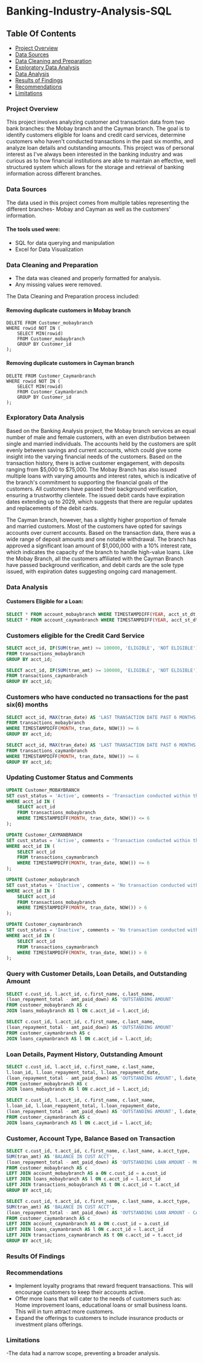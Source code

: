 # Banking-Industry-Analysis-SQL


## Table Of Contents
- [Project Overview](#project-overview)
- [Data Sources](#data-sources)
- [Data Cleaning and Preparation](#data-cleaning-and-preparation)
- [Exploratory Data Analysis](#exploratory-data-analysis)
- [Data Analysis](#data-analysis)
- [Results of Findings](#results-of-findings)
- [Recommendations](#recommendations)
- [Limitations](#limitations)

### Project Overview
This project involves analyzing customer and transaction data from two bank branches: the Mobay branch and the Cayman branch. The goal is to identify customers eligible for loans and credit card services, determine customers who haven't conducted transactions in the past six months, and analyze loan details and outstanding amounts. This project was of personal interest as I've always been interested in the banking industry and was curious as to how financial institutions are able to maintain an effective, well structured system which allows for the storage and retrieval of banking information across different branches.

### Data Sources
The data used in this project comes from multiple tables representing the different branches- Mobay and Cayman as well as the customers' information.

#### The tools used were:
- SQL for data querying and manipulation
- Excel for Data Visualization
  
### Data Cleaning and Preparation
- The data was cleaned and properly formatted for analysis.
- Any missing values were removed.

The Data Cleaning and Preparation process included:

#### Removing duplicate customers in Mobay branch
```
DELETE FROM Customer_mobaybranch
WHERE rowid NOT IN (
    SELECT MIN(rowid)
    FROM Customer_mobaybranch
    GROUP BY Customer_id
);
```
#### Removing duplicate customers in Cayman branch
```
DELETE FROM Customer_Caymanbranch
WHERE rowid NOT IN (
    SELECT MIN(rowid)
    FROM Customer_Caymanbranch
    GROUP BY Customer_id
);
```
### Exploratory Data Analysis

 Based on the Banking Analysis project, the Mobay branch services an equal number of male and female customers, with an even distribution between single and married individuals. The accounts held by the customers are split evenly between savings and current accounts, which could give some insight into the varying financial needs of the customers. Based on the transaction history, there is active customer engagement, with deposits ranging from $5,000 to $75,000. The Mobay Branch has also issued multiple loans with varying amounts and interest rates, which is indicative of the branch's commitment to supporting the financial goals of the customers. All customers have passed their background verification, ensuring a trustworthy clientele. The issued debit cards have expiration dates extending up to 2029, which suggests that there are regular updates and replacements of the debit cards.
 
The Cayman branch, however, has a slightly higher proportion of female and married customers. Most of the customers have opted for savings accounts over current accounts. Based on the transaction data, there was a wide range of deposit amounts and one notable withdrawal. The branch has approved a significant loan amount of $1,000,000 with a 10% interest rate, which indicates the capacity of the branch to handle high-value loans. Like the Mobay Branch, all the customers affiliated with the Cayman Branch have passed background verification, and debit cards are the sole type issued, with expiration dates suggesting ongoing card management. 

### Data Analysis

#### Customers Eligible for a Loan:
```sql
SELECT * FROM account_mobaybranch WHERE TIMESTAMPDIFF(YEAR, acct_st_dt, NOW()) >= 2;
SELECT * FROM account_caymanbranch WHERE TIMESTAMPDIFF(YEAR, acct_st_dt, NOW()) >= 2;
```

### Customers eligible for the Credit Card Service
```sql
SELECT acct_id, IF(SUM(tran_amt) >= 100000, 'ELIGIBLE', 'NOT ELIGIBLE') AS 'CREDIT CARD APPROVAL - MOBAY BRANCH' 
FROM transactions_mobaybranch
GROUP BY acct_id;

SELECT acct_id, IF(SUM(tran_amt) >= 100000, 'ELIGIBLE', 'NOT ELIGIBLE') AS 'CREDIT CARD APPROVAL - CAYMAN BRANCH' 
FROM transactions_caymanbranch
GROUP BY acct_id;
```
### Customers who have conducted no transactions for the past six(6) months
```sql
SELECT acct_id, MAX(tran_date) AS 'LAST TRANSACTION DATE PAST 6 MONTHS: MOBAY BRANCH' 
FROM transactions_mobaybranch 
WHERE TIMESTAMPDIFF(MONTH, tran_date, NOW()) >= 6 
GROUP BY acct_id;

SELECT acct_id, MAX(tran_date) AS 'LAST TRANSACTION DATE PAST 6 MONTHS: CAYMAN BRANCH' 
FROM transactions_caymanbranch 
WHERE TIMESTAMPDIFF(MONTH, tran_date, NOW()) >= 6 
GROUP BY acct_id;
```
### Updating Customer Status and Comments
```sql
UPDATE Customer_MOBAYBRANCH
SET cust_status = 'Active', comments = 'Transaction conducted within the last 1-6 months'
WHERE acct_id IN (
    SELECT acct_id 
    FROM transactions_mobaybranch 
    WHERE TIMESTAMPDIFF(MONTH, tran_date, NOW()) <= 6
);

UPDATE Customer_CAYMANBRANCH
SET cust_status = 'Active', comments = 'Transaction conducted within the last 1-6 months'
WHERE acct_id IN (
    SELECT acct_id 
    FROM transactions_caymanbranch 
    WHERE TIMESTAMPDIFF(MONTH, tran_date, NOW()) <= 6
);

UPDATE Customer_mobaybranch
SET cust_status = 'Inactive', comments = 'No transaction conducted within the past 6 months'
WHERE acct_id IN (
    SELECT acct_id 
    FROM transactions_mobaybranch 
    WHERE TIMESTAMPDIFF(MONTH, tran_date, NOW()) > 6
);

UPDATE Customer_caymanbranch
SET cust_status = 'Inactive', comments = 'No transaction conducted within the past 6 months'
WHERE acct_id IN (
    SELECT acct_id 
    FROM transactions_caymanbranch 
    WHERE TIMESTAMPDIFF(MONTH, tran_date, NOW()) > 6
);
```
### Query with Customer Details, Loan Details, and Outstanding Amount
```sql
SELECT c.cust_id, l.acct_id, c.first_name, c.last_name,
(loan_repayment_total - amt_paid_down) AS 'OUTSTANDING AMOUNT'
FROM customer_mobaybranch AS c 
JOIN loans_mobaybranch AS l ON c.acct_id = l.acct_id;

SELECT c.cust_id, l.acct_id, c.first_name, c.last_name,
(loan_repayment_total - amt_paid_down) AS 'OUTSTANDING AMOUNT'
FROM customer_caymanbranch AS c 
JOIN loans_caymanbranch AS l ON c.acct_id = l.acct_id;
```

### Loan Details, Payment History, Outstanding Amount
```sql
SELECT c.cust_id, l.acct_id, c.first_name, c.last_name,
l.loan_id, l.loan_repayment_total, l.loan_repayment_date, 
(loan_repayment_total - amt_paid_down) AS 'OUTSTANDING AMOUNT', l.date_of_payment 
FROM customer_mobaybranch AS c 
JOIN loans_mobaybranch AS l ON c.acct_id = l.acct_id;

SELECT c.cust_id, l.acct_id, c.first_name, c.last_name,
l.loan_id, l.loan_repayment_total, l.loan_repayment_date, 
(loan_repayment_total - amt_paid_down) AS 'OUTSTANDING AMOUNT', l.date_of_payment 
FROM customer_caymanbranch AS c 
JOIN loans_caymanbranch AS l ON c.acct_id = l.acct_id;
```
### Customer, Account Type, Balance Based on Transaction
```sql
SELECT c.cust_id, t.acct_id, c.first_name, c.last_name, a.acct_type,
SUM(tran_amt) AS 'BALANCE IN CUST ACCT',
(loan_repayment_total - amt_paid_down) AS 'OUTSTANDING LOAN AMOUNT - MOBAY BRANCH'
FROM customer_mobaybranch AS c
LEFT JOIN account_mobaybranch AS a ON c.cust_id = a.cust_id
LEFT JOIN loans_mobaybranch AS l ON c.acct_id = l.acct_id
LEFT JOIN transactions_mobaybranch AS t ON c.acct_id = t.acct_id
GROUP BY acct_id;

SELECT c.cust_id, t.acct_id, c.first_name, c.last_name, a.acct_type,
SUM(tran_amt) AS 'BALANCE IN CUST ACCT',
(loan_repayment_total - amt_paid_down) AS 'OUTSTANDING LOAN AMOUNT - CAYMAN BRANCH'
FROM customer_caymanbranch AS c
LEFT JOIN account_caymanbranch AS a ON c.cust_id = a.cust_id
LEFT JOIN loans_caymanbranch AS l ON c.acct_id = l.acct_id
LEFT JOIN transactions_caymanbranch AS t ON c.acct_id = t.acct_id
GROUP BY acct_id;
```
### Results Of Findings
### Recommendations
- Implement loyalty programs that reward frequent transactions. This will encourage customers to keep their accounts active.
- Offer more loans that will cater to the needs of customers such as: Home improvement loans, educational loans or small business loans. This will in turn attract more customers.
- Expand the offerings to customers to include insurance products or investment plans offerings.
  
### Limitations
-The data had a narrow scope, preventing a broader analysis.






